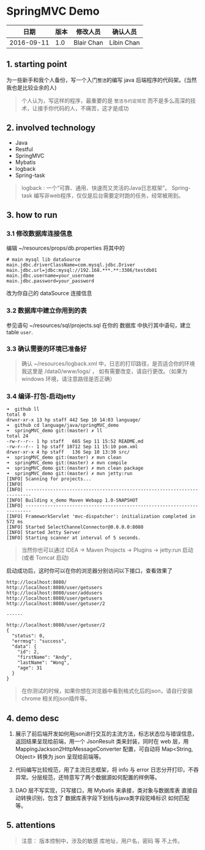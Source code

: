 # SpringMVC Demo

|日期|版本|修改人员|确认人员|
|--------|-------|---------|--------|
2016-09-11 | 1.0 | Blair Chan | Libin Chan


## 1. starting point

为一些新手和我个人备份，写一个入门`整洁`的编写 java 后端程序的代码架。(当然我也是比较业余的人)

> 个人认为，写这样的程序，最重要的是 `整洁与约定规范` 而不是多么高深的技术，让接手你代码的人，不痛苦，这才是成功
 
## 2. involved technology

 - Java
 - Restful
 - SpringMVC
 - Mybatis
 - logback
 - Spring-task

> logback : 一个“可靠、通用、快速而又灵活的Java日志框架”。
> Spring-task 编写非web程序，仅仅是后台需要定时跑的任务，经常被用到。

## 3. how to run

### 3.1 修改数据库连接信息

编辑 ~/resources/props/db.properties 将其中的

```
# main mysql lib dataSource
main.jdbc.driverClassName=com.mysql.jdbc.Driver
main.jdbc.url=jdbc:mysql://192.168.***.**:3306/testdb01
main.jdbc.username=your_username
main.jdbc.password=your_password
```

改为你自己的 dataSource 连接信息

### 3.2 数据库中建立你用到的表

参见语句  ~/resources/sql/projects.sql 在你的 数据库 中执行其中语句，建立 table `user`.

### 3.3 确认需要的环境已准备好

> 确认 ~/resources/logback.xml 中，日志的打印路径，是否适合你的环境  
> 我这里是 /data0/www/logs/ ， 如有需要改变，请自行更改。（如果为 windows 环境，请注意路径是否正确）

### 3.4 编译-打包-启动jetty
```
➜  github ll
total 0
drwxr-xr-x 13 hp staff 442 Sep 10 14:03 language/
➜  github cd language/java/springMVC_demo
➜  springMVC_demo git:(master) ✗ ll
total 24
-rw-r--r-- 1 hp staff   665 Sep 11 15:52 README.md
-rw-r--r-- 1 hp staff 10712 Sep 11 15:10 pom.xml
drwxr-xr-x 4 hp staff   136 Sep 10 13:30 src/
➜  springMVC_demo git:(master) ✗ mvn clean
➜  springMVC_demo git:(master) ✗ mvn compile
➜  springMVC_demo git:(master) ✗ mvn clean package
➜  springMVC_demo git:(master) ✗ mvn jetty:run
[INFO] Scanning for projects...
[INFO]
[INFO] ------------------------------------------------------------------------
[INFO] Building x_demo Maven Webapp 1.0-SNAPSHOT
[INFO] ------------------------------------------------------------------------
[INFO] FrameworkServlet 'mvc-dispatcher': initialization completed in 572 ms
[INFO] Started SelectChannelConnector@0.0.0.0:8080
[INFO] Started Jetty Server
[INFO] Starting scanner at interval of 5 seconds.
```

> 当然你也可以通过 IDEA -> Maven Projects -> Plugins -> jetty:run 启动 (或者 Tomcat 启动)

启动成功后，这时你可以在你的浏览器分别访问以下接口，查看效果了

```
http://localhost:8080/
http://localhost:8080/user/getusers
http://localhost:8080/user/addusers
http://localhost:8080/user/getusers
http://localhost:8080/user/getuser/2

------

http://localhost:8080/user/getuser/2
{
  "status": 0,
  "errmsg": "success",
  "data": {
    "id": 2,
    "firstName": "Andy",
    "lastName": "Wong",
    "age": 31
  }
}
```

> 在你测试的时候，如果你想在浏览器中看到格式化后的json，请自行安装 chrome 相关的json插件等。

## 4. demo desc

1. 展示了前后端开发如何用json进行交互的主流方法，标志状态位与错误信息，返回结果呈现给前端，用一个 JsonResult 类来封装，同时在 web 层，用MappingJackson2HttpMessageConverter 配置，可自动将 Map\<String, Object\> 转换为 json 呈现给前端等。

2. 代码编写比较规范，用了主流日志框架，将 info 与 error 日志分开打印，不吞异常。分层规范，还特意写了两个数据源如何配置的样例等。

3. DAO 层不写实现，只写接口，用 Mybatis 来承接，类对象与数据库表 直接自动转换识别，包含了 数据库表字段下划线与java类字段驼峰标识 如何匹配等。

## 5. attentions

> 注意： 版本控制中，涉及的敏感 库地址，用户名，密码 等 不上传。




